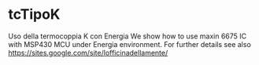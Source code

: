 # tcTipoK
Uso della termocoppia K con Energia
We show how to use maxin 6675 IC with MSP430 MCU under Energia environment.
For further details see also https://sites.google.com/site/lofficinadellamente/
